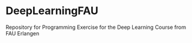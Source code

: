 # DeepLearningFAU
Repository for Programming Exercise for the Deep Learning Course from FAU Erlangen
